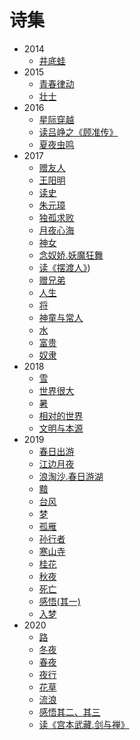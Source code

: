 <style>
  .page-header>a{display:none;}
  .site-footer{display:none;}
</style>
# 诗集
+ 2014
  + [井底蛙](井底蛙.md)
+ 2015
  + [青春律动](青春律动.md)
  + [壮士](壮士.md)
+ 2016
  + [星际穿越](星际穿越.md)
  + [读吕峥之《顾准传》](读吕峥之《顾准传》.md)
  + [夏夜虫鸣](夏夜虫鸣.md)
+ 2017
  + [赠友人](赠友人.md)
  + [王阳明](王阳明.md)
  + [读史](读史.md)
  + [朱元璋](朱元璋.md)
  + [独孤求败](独孤求败.md)
  + [月夜心海](月夜心海.md)
  + [神女](神女.md)
  + [念奴娇.妖魔狂舞](妖魔狂舞.md)
  + [读《摆渡人》](读《摆渡人》有感.md))
  + [赠兄弟](赠兄弟.md)
  + [人生](人生.md)
  + [将](大将军.md)
  + [神童与常人](神童与常人.md)
  + [水](水.md)
  + [富贵](富贵.md)
  + [奴隶](奴隶.md)
+ 2018
  + [雪](雪.md)
  + [世界很大](世界很大.md)
  + [暑](暑.md)
  + [相对的世界](相对的世界.md)
  + [文明与本源](文明与本源.md)
+ 2019
  + [春日出游](春日出游.md)
  + [江边月夜](江边月夜.md)
  + [浪淘沙.春日游湖](春日游湖.md)
  + [黯](黯.md)
  + [台风](台风.md)
  + [梦](梦.md)
  + [孤雁](孤雁.md)
  + [孙行者](孙行者.md)
  + [寒山寺](寒山寺.md)
  + [桂花](桂花.md)
  + [秋夜](秋夜.md)
  + [死亡](死亡.md)
  + [感悟(其一)](感悟(其一).md)
  + [入梦](入梦.md)
+ 2020
  + [路](路.md)
  + [冬夜](冬夜.md)
  + [春夜](春夜.md)
  + [夜行](夜行.md)
  + [花草](花草.md)
  + [流浪](流浪.md)
  + [感悟其二、其三](感悟其二、其三.md)
  + [读《宫本武藏.剑与禅》](宫本武藏.md)

